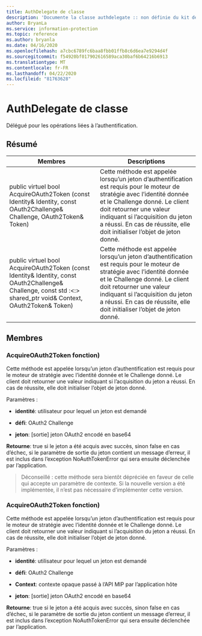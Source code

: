 ```yaml
---
title: AuthDelegate de classe
description: 'Documente la classe authdelegate :: non définie du kit de développement logiciel (SDK) Microsoft Information Protection (MIP).'
author: BryanLa
ms.service: information-protection
ms.topic: reference
ms.author: bryanla
ms.date: 04/16/2020
ms.openlocfilehash: a7cbc6789fc6baa8fbb01ffb8c6d6ea7e9294d4f
ms.sourcegitcommit: f54920bf017902616589aca30baf6b64216b6913
ms.translationtype: MT
ms.contentlocale: fr-FR
ms.lasthandoff: 04/22/2020
ms.locfileid: "81763628"
---
```

# <a name="class-authdelegate"></a>AuthDelegate de classe 
Délégué pour les opérations liées à l’authentification.
  
## <a name="summary"></a>Résumé
 Membres                        | Descriptions                                
--------------------------------|---------------------------------------------
public virtuel bool AcquireOAuth2Token (const Identity& Identity, const OAuth2Challenge& Challenge, OAuth2Token& Token)  |  Cette méthode est appelée lorsqu’un jeton d’authentification est requis pour le moteur de stratégie avec l’identité donnée et le Challenge donné. Le client doit retourner une valeur indiquant si l’acquisition du jeton a réussi. En cas de réussite, elle doit initialiser l’objet de jeton donné.
public virtuel bool AcquireOAuth2Token (const Identity& Identity, const OAuth2Challenge& Challenge, const std :\<:\> shared_ptr void& Context, OAuth2Token& Token)  |  Cette méthode est appelée lorsqu’un jeton d’authentification est requis pour le moteur de stratégie avec l’identité donnée et le Challenge donné. Le client doit retourner une valeur indiquant si l’acquisition du jeton a réussi. En cas de réussite, elle doit initialiser l’objet de jeton donné.
  
## <a name="members"></a>Membres
  
### <a name="acquireoauth2token-function"></a>AcquireOAuth2Token fonction)
Cette méthode est appelée lorsqu’un jeton d’authentification est requis pour le moteur de stratégie avec l’identité donnée et le Challenge donné. Le client doit retourner une valeur indiquant si l’acquisition du jeton a réussi. En cas de réussite, elle doit initialiser l’objet de jeton donné.

Paramètres :  
* **identité**: utilisateur pour lequel un jeton est demandé 


* **défi**: OAuth2 Challenge 


* **jeton**: [sortie] jeton OAuth2 encodé en base64



  
**Retourne**: true si le jeton a été acquis avec succès, sinon false en cas d’échec, si le paramètre de sortie du jeton contient un message d’erreur, il est inclus dans l’exception NoAuthTokenError qui sera ensuite déclenchée par l’application.
> Déconseillé : cette méthode sera bientôt dépréciée en faveur de celle qui accepte un paramètre de contexte. Si la nouvelle version a été implémentée, il n’est pas nécessaire d’implémenter cette version.
  
### <a name="acquireoauth2token-function"></a>AcquireOAuth2Token fonction)
Cette méthode est appelée lorsqu’un jeton d’authentification est requis pour le moteur de stratégie avec l’identité donnée et le Challenge donné. Le client doit retourner une valeur indiquant si l’acquisition du jeton a réussi. En cas de réussite, elle doit initialiser l’objet de jeton donné.

Paramètres :  
* **identité**: utilisateur pour lequel un jeton est demandé 


* **défi**: OAuth2 Challenge 


* **Context**: contexte opaque passé à l’API MIP par l’application hôte 


* **jeton**: [sortie] jeton OAuth2 encodé en base64



  
**Retourne**: true si le jeton a été acquis avec succès, sinon false en cas d’échec, si le paramètre de sortie du jeton contient un message d’erreur, il est inclus dans l’exception NoAuthTokenError qui sera ensuite déclenchée par l’application.
